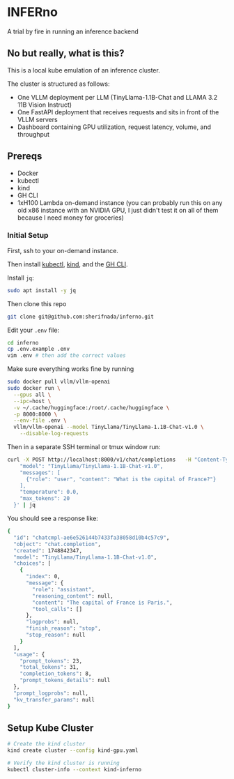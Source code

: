 # INFERno
A trial by fire in running an inference backend

## No but really, what is this?
This is a local kube emulation of an inference cluster.

The cluster is structured as follows: 
- One VLLM deployment per LLM (TinyLlama-1.1B-Chat and LLAMA 3.2 11B Vision Instruct)
- One FastAPI deployment that receives requests and sits in front of the VLLM servers
- Dashboard containing GPU utilization, request latency, volume, and throughput



## Prereqs
* Docker
* kubectl
* kind
* GH CLI
* 1xH100 Lambda on-demand instance (you can probably run this on any old x86 instance with an NVIDIA GPU, I just didn't test it on all of them because I need money for groceries)


### Initial Setup

First, ssh to your on-demand instance.

Then install [kubectl](https://kubernetes.io/docs/tasks/tools/install-kubectl-linux/#install-using-native-package-management), [kind](https://kind.sigs.k8s.io/docs/user/quick-start/#installing-from-release-binaries), and the [GH CLI](https://github.com/cli/cli/blob/trunk/docs/install_linux.md).

Install `jq`:
```bash
sudo apt install -y jq
```

Then clone this repo
```bash
git clone git@github.com:sherifnada/inferno.git
```

Edit your `.env` file: 

```bash
cd inferno
cp .env.example .env
vim .env # then add the correct values
```

Make sure everything works fine by running
```bash
sudo docker pull vllm/vllm-openai
sudo docker run \
  --gpus all \
  --ipc=host \
  -v ~/.cache/huggingface:/root/.cache/huggingface \
  -p 8000:8000 \
  --env-file .env \
  vllm/vllm-openai --model TinyLlama/TinyLlama-1.1B-Chat-v1.0 \
    --disable-log-requests
```

Then in a separate SSH terminal or tmux window run: 
```bash
curl -X POST http://localhost:8000/v1/chat/completions   -H "Content-Type: application/json"   -d '{
    "model": "TinyLlama/TinyLlama-1.1B-Chat-v1.0",
    "messages": [
      {"role": "user", "content": "What is the capital of France?"}
    ],
    "temperature": 0.0,
    "max_tokens": 20
  }' | jq
```

You should see a response like: 

```bash
{
  "id": "chatcmpl-ae6e526144b7433fa38058d10b4c57c9",
  "object": "chat.completion",
  "created": 1748842347,
  "model": "TinyLlama/TinyLlama-1.1B-Chat-v1.0",
  "choices": [
    {
      "index": 0,
      "message": {
        "role": "assistant",
        "reasoning_content": null,
        "content": "The capital of France is Paris.",
        "tool_calls": []
      },
      "logprobs": null,
      "finish_reason": "stop",
      "stop_reason": null
    }
  ],
  "usage": {
    "prompt_tokens": 23,
    "total_tokens": 31,
    "completion_tokens": 8,
    "prompt_tokens_details": null
  },
  "prompt_logprobs": null,
  "kv_transfer_params": null
}
```

## Setup Kube Cluster
```bash
# Create the kind cluster
kind create cluster --config kind-gpu.yaml

# Verify the kind cluster is running
kubectl cluster-info --context kind-inferno


```